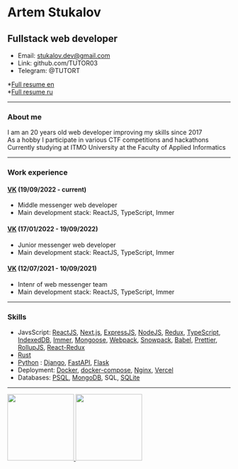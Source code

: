 # Artem Stukalov

## Fullstack web developer

- Email: stukalov.dev@gmail.com
- Link: github.com/TUTOR03
- Telegram: @TUTORT

\*[Full resume en](https://github.com/TUTOR03/TUTOR03/blob/main/Full_resume_en.pdf)  
\*[Full resume ru](https://github.com/TUTOR03/TUTOR03/blob/main/Full_resume_ru.pdf)

---

### About me

I am an 20 years old web developer improving my skills since 2017  
As a hobby I participate in various CTF competitions and hackathons  
Currently studying at ITMO University at the Faculty of Applied Informatics

---

### Work experience

#### [VK](https://vk.com) (19/09/2022 - current)

- Middle messenger web developer
- Main development stack: ReactJS, TypeScript, Immer

#### [VK](https://vk.com) (17/01/2022 - 19/09/2022)

- Junior messenger web developer
- Main development stack: ReactJS, TypeScript, Immer

#### [VK](https://vk.com) (12/07/2021 - 10/09/2021)

- Intenr of web messenger team
- Main development stack: ReactJS, TypeScript, Immer

---

### Skills

- JavsScript: [ReactJS](https://reactjs.org), [Next.js](https://nextjs.org), [ExpressJS](https://expressjs.com), [NodeJS](https://nodejs.org), [Redux](https://redux.js.org), [TypeScript](https://www.typescriptlang.org), [IndexedDB](https://github.com/jakearchibald/idb), [Immer](https://immerjs.github.io/immer), [Mongoose](https://mongoosejs.com), [Webpack](https://webpack.js.org), [Snowpack](https://www.snowpack.dev), [Babel](https://babeljs.io), [Prettier](https://prettier.io), [RollupJS](https://rollupjs.org), [React-Redux](https://react-redux.js.org)
- [Rust](https://www.rust-lang.org/)
- [Python](https://www.python.org) : [Django](https://www.djangoproject.com), [FastAPI](https://fastapi.tiangolo.com), [Flask](https://flask.palletsprojects.com)
- Deployment: [Docker](https://www.docker.com), [docker-compose](https://docs.docker.com/compose), [Nginx](https://nginx.org), [Vercel](https://vercel.com)
- Databases: [PSQL](https://postgrespro.ru), [MongoDB](https://www.mongodb.com), SQL, [SQLite](https://www.sqlite.org)

---

<a href="http://stuvars.com/"><img height="150" src="https://github-readme-stats.vercel.app/api?username=TUTOR03&show_icons=true&include_all_commits=true&count_private=true&theme=dark" />
<img height="150" src="https://github-readme-stats.vercel.app/api/top-langs/?username=TUTOR03&layout=compact&theme=dark" /></a>
